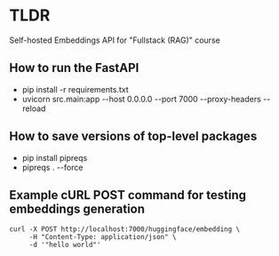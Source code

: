 # TLDR

Self-hosted Embeddings API for "Fullstack (RAG)" course

## How to run the FastAPI

- pip install -r requirements.txt
- uvicorn src.main:app --host 0.0.0.0 --port 7000 --proxy-headers --reload

## How to save versions of top-level packages

- pip install pipreqs
- pipreqs . --force

## Example cURL POST command for testing embeddings generation

```
curl -X POST http://localhost:7000/huggingface/embedding \
     -H "Content-Type: application/json" \
     -d '"hello world"'
```